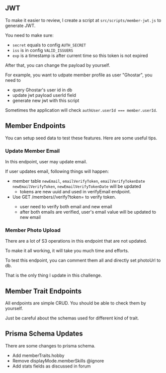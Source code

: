 
## JWT

To make it easier to review, I create a script at `src/scripts/member-jwt.js` to generate JWT.

You need to make sure:
- `secret` equals to config `AUTH_SECRET`
- `iss` is in config `VALID_ISSUERS`
- `exp` is a timestamp is after current time so this token is not expired

After that, you can change the payload by yourself.

For example, you want to udpate member profile as user "Ghostar", you need to
- query Ghostar's user id in db
- update jwt payload userId field
- generate new jwt with this script

Sometimes the application will check `authUser.userId === member.userId`.

## Member Endpoints

You can setup seed data to test these features. Here are some useful tips.

### Update Member Email

In this endpoint, user may update email.

If user updates email, following things will happen:
- member table `newEmail`, `emailVerifyToken`, `emailVerifyTokenDate` `newEmailVerifyToken`, `newEmailVerifyTokenDate` will be updated
  - tokens are new uuid and used in verifyEmail endpoint.
- Use GET /members/<handle>/verify?token=<token> to verify token.
  - user need to verify both email and new email
  - after both emails are verified, user's email value will be updated to new email

### Member Photo Upload

There are a lot of S3 operations in this endpoint that are not updated.

To make it all working, it will take you much time and efforts.

To test this endpoint, you can comment them all and directly set photoUrl to db.

That is the only thing I update in this challenge.

## Member Trait Endpoints

All endpoints are simple CRUD. You should be able to check them by yourself.

Just be careful about the schemas used for different kind of trait.


## Prisma Schema Updates

There are some changes to prisma schema.

- Add memberTraits.hobby
- Remove displayMode.memberSkills @ignore
- Add stats fields as discussed in forum

